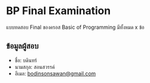 # BP Final Examination

แบบทดสอบ Final ของครอส Basic of Programming มีทั้งหมด x ข้อ

## ข้อมูลผู้สอบ

- ชื่อ: บดินทร์
- นามสกุล: สอนสวรรค์
- อีเมล: bodinsonsawan@gmail.com
